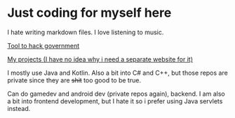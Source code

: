 # Just coding for myself here

I hate writing markdown files. I love listening to music.

[Tool to hack government](https://youtu.be/dQw4w9WgXcQ?t=43)

[My projects (I have no idea why i need a separate website for it)](https://projects.nwolfhub.org/)

I mostly use Java and Kotlin. Also a bit into C# and C++, but those repos are private since they are ~~shit~~ too good to be true. 

Can do gamedev and android dev (private repos again), backend. I am also a bit into frontend development, but I hate it so i prefer using Java servlets instead.
